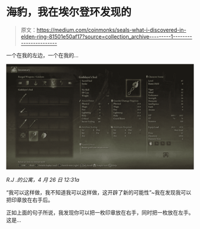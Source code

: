 # 海豹，我在埃尔登环发现的

> 原文：<https://medium.com/coinmonks/seals-what-i-discovered-in-elden-ring-81501e50af17?source=collection_archive---------1----------------------->

一个在我的左边，一个在我的…

![](img/1695ab256b52e94ed548a8996a660ccb.png)

*R.J .的公寓，4 月 26 日 12:31a*

“我可以这样做，我不知道我可以这样做，这开辟了新的可能性”~我在发现我可以把印章放在右手后。

正如上面的句子所说，我发现你可以把一枚印章放在右手，同时把一枚放在左手。这是…
